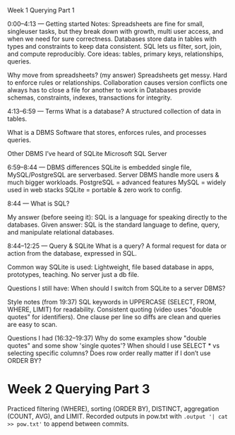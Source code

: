 Week 1 Querying Part 1

 0:00–4:13 — Getting started
Notes:
  Spreadsheets are fine for small, singleuser tasks, but they break down with 
growth, multi user access, and when we need for sure  correctness.
  Databases store data in tables with types and constraints to keep data 
consistent.
   SQL lets us filter, sort, join, and compute reproducibly.
  Core ideas: tables, primary keys, relationships, queries.

Why move from spreadsheets? (my answer)
 Spreadsheets get messy. Hard to enforce rules or relationships.
Collaboration causes version conflicts one always has to close a file for 
another to work in
Databases provide schemas, constraints, indexes, transactions for integrity.

 4:13–6:59 — Terms
What is a database?
  A structured collection of data in tables.

What is a DBMS
  Software that stores, enforces rules, and processes queries.

Other DBMS I’ve heard of
SQLite
 Microsoft SQL Server

6:59–8:44 — DBMS differences
 SQLite is embedded single file, MySQL/PostgreSQL are serverbased.
Server DBMS handle more users & much bigger workloads.
PostgreSQL = advanced features MySQL = widely used in web stacks SQLite = 
portable & zero work to config.

8:44 — What is SQL?

My answer (before seeing it):
SQL is a language for speaking directly to the databases.
Given answer: 
SQL is the standard language to define, query, and manipulate relational 
databases.

8:44–12:25 — Query & SQLite
What is a query? 
  A formal request for data or action from the database, expressed in SQL.

Common way SQLite is used: 
  Lightweight, file based database in apps, prototypes, teaching. No server 
just a db file.

Questions I still have:
  When should I switch from SQLite to a server DBMS?

 Style notes (from 19:37)
 SQL keywords in UPPERCASE (SELECT, FROM, WHERE, LIMIT) for readability.
 Consistent quoting (video uses "double quotes" for identifiers).
 One clause per line so diffs are clean and queries are easy to scan.

 Questions I had (16:32–19:37)
Why do some examples show "double quotes" and some show 'single quotes'?
When should I use SELECT * vs selecting specific columns?
Does row order really matter if I don’t use ORDER BY?

# Week 2 Querying Part 3
Practiced filtering (WHERE), sorting (ORDER BY), DISTINCT, aggregation (COUNT, AVG), and LIMIT.
Recorded outputs in pow.txt with `.output '| cat >> pow.txt'` to append between commits.
